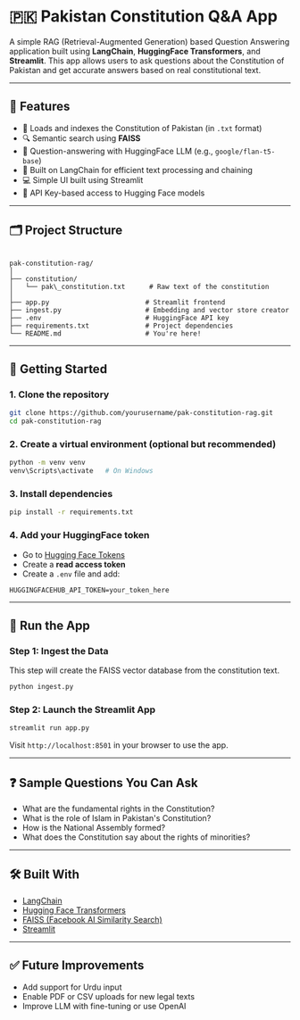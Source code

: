 # 🇵🇰 Pakistan Constitution Q&A App

A simple RAG (Retrieval-Augmented Generation) based Question Answering application built using **LangChain**, **HuggingFace Transformers**, and **Streamlit**. This app allows users to ask questions about the Constitution of Pakistan and get accurate answers based on real constitutional text.

---

## 🧠 Features

- 📖 Loads and indexes the Constitution of Pakistan (in `.txt` format)
- 🔍 Semantic search using **FAISS**
- 🤖 Question-answering with HuggingFace LLM (e.g., `google/flan-t5-base`)
- 🧵 Built on LangChain for efficient text processing and chaining
- 💻 Simple UI built using Streamlit
- 🔐 API Key-based access to Hugging Face models

---

## 🗂 Project Structure

```

pak-constitution-rag/
│
├── constitution/
│   └── pak\_constitution.txt      # Raw text of the constitution
│
├── app.py                        # Streamlit frontend
├── ingest.py                     # Embedding and vector store creator
├── .env                          # HuggingFace API key
├── requirements.txt              # Project dependencies
└── README.md                     # You're here!

````

---

## 🚀 Getting Started

### 1. Clone the repository

```bash
git clone https://github.com/yourusername/pak-constitution-rag.git
cd pak-constitution-rag
````

### 2. Create a virtual environment (optional but recommended)

```bash
python -m venv venv
venv\Scripts\activate   # On Windows
```

### 3. Install dependencies

```bash
pip install -r requirements.txt
```

### 4. Add your HuggingFace token

* Go to [Hugging Face Tokens](https://huggingface.co/settings/tokens)
* Create a **read access token**
* Create a `.env` file and add:

```
HUGGINGFACEHUB_API_TOKEN=your_token_here
```

---

## 🧪 Run the App

### Step 1: Ingest the Data

This step will create the FAISS vector database from the constitution text.

```bash
python ingest.py
```

### Step 2: Launch the Streamlit App

```bash
streamlit run app.py
```

Visit `http://localhost:8501` in your browser to use the app.

---

## ❓ Sample Questions You Can Ask

* What are the fundamental rights in the Constitution?
* What is the role of Islam in Pakistan's Constitution?
* How is the National Assembly formed?
* What does the Constitution say about the rights of minorities?

---

## 🛠 Built With

* [LangChain](https://www.langchain.com/)
* [Hugging Face Transformers](https://huggingface.co/)
* [FAISS (Facebook AI Similarity Search)](https://github.com/facebookresearch/faiss)
* [Streamlit](https://streamlit.io/)

---

## ✅ Future Improvements

* Add support for Urdu input
* Enable PDF or CSV uploads for new legal texts
* Improve LLM with fine-tuning or use OpenAI 



